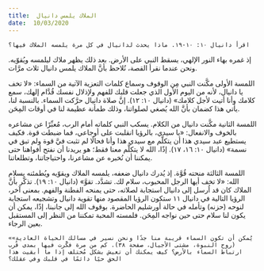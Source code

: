 ```yaml
---
title:  الملاك يلمس دانيال
date:  10/03/2020
---
```


`اقرأ دانيال ١٠: ١٠-١٩. ماذا يحدث لدانيال في كل مرة يلمسه الملاك فيها؟`

إذ غمره بهاء النور الإلهي، يسقط النبي على الأرض. بعد ذلك يظهر ملاك ليلمسه ويُقوّيه. ونحن عندما نقرأ القصة، نُلاحظ بأنَّ الملاك يلمس دانيال ثلاث مرَّات.

اللمسة الأولى مكَّنت النبي مِن الوقوف وسماع كلمات التعزية الآتية من السماء: «لا تخف يا دانيال، لأنه من اليوم الأول الذي جعلت قلبك للفهم ولإذلال نفسك قُدَّام إلهك، سمع كلامك وأنا أتيت لأجل كلامك» (دانيال ١٠: ١٢). إنَّ صلاة دانيال حرَّكت السماء. بالنسبة لنا، يأتي هذا كضمان بأنَّ الله يُصغي لصلواتنا، وذلك طمأنة عظيمة لنا في أوقات المِحَن.

اللمسة الثانية مكَّنت دانيال من الكلام. يسكب النبي كلماته أمام الرب، مُعبِّرًا عن مشاعره بالخوف والانفعال: «يا سيدي، بالرؤيا انقلبت على أوجاعي، فما ضبطت قوة. فكيف يستطيع عبد سيدي هذا أن يتكلَّم مع سيدي هذا وأنا فحالًا لم تثبت فيَّ قوة ولم تبق في نسمة» (دانيال ١٠: ١٦، ١٧). إذًا، الله لا يتكلَّم معنا فقط؛ هو يريدنا أن نفتح أفواهنا حتى يمكننا أن نُخبره عن مشاعرنا، واحتياجاتنا، وتطلعاتنا.

اللمسة الثالثة منحته قُوَّة. إذ يُدرك دانيال ضعفه، يلمسه الملاك ويقوّيه ويُطمئنه بسلام الله: «لا تخف أيها الرجل المحبوب، سلام لك. تشدَّد. تقوَّ» (دانيال ١٠: ١٩). تذكَّر بأنَّ الملاك كان قد اُرسل إلى دانيال استجابة لصلاته، حتى يمنحه الفطنة والفهم. بمعنى آخر، الرؤيا التالية في دانيال ١١ ستكون الرؤيا المقصود منها تقوية دانيال وتشجيعه استجابة لنوحه (حزنه) وتأمله في حالة أورشليم الحاضرة. بوقوف الله إلى جانبنا، إذًا، يمكن أن يكون لنا سلام حتى حين نواجه المِحَن. فلمسته المحبة تمكننا من النظر إلى المستقبل بعين الرجاء.

`«يُمكن أن تكون السماء قريبة منا جدًا ونحن نسير في مسالك الحياة العادية» (روح النبوة، مشتى الأجيال، صفحة ٣٨). كم من مرة فكَّرت فيها بمدى قُرب ارتباط السماء بالأرض؟ كيف يمكنك أن تعيش بشكل مُختلف إذا ما أبقيت هذا الحق حيًا دائمًا في قلبك وفي عقلك؟`